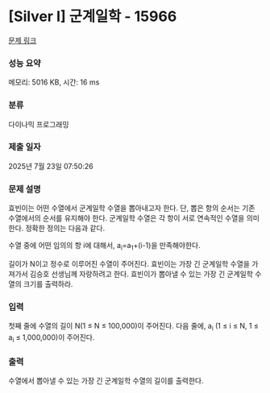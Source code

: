 # [Silver I] 군계일학 - 15966 

[문제 링크](https://www.acmicpc.net/problem/15966) 

### 성능 요약

메모리: 5016 KB, 시간: 16 ms

### 분류

다이나믹 프로그래밍

### 제출 일자

2025년 7월 23일 07:50:26

### 문제 설명

<p>효빈이는 어떤 수열에서 군계일학 수열을 뽑아내고자 한다. 단, 뽑은 항의 순서는 기존 수열에서의 순서를 유지해야 한다. 군계일학 수열은 각 항이 서로 연속적인 수열을 의미한다. 정확한 정의는 다음과 같다.</p>

<p>수열 중에 어떤 임의의 항 i에 대해서, a<sub>i</sub>=a<sub>1</sub>+(i-1)을 만족해야한다.</p>

<p>길이가 N이고 정수로 이루어진 수열이 주어진다. 효빈이는 가장 긴 군계일학 수열을 가져가서 김승호 선생님께 자랑하려고 한다. 효빈이가 뽑아낼 수 있는 가장 긴 군계일학 수열의 크기를 출력하라.</p>

### 입력 

 <p>첫째 줄에 수열의 길이 N(1 ≤ N ≤ 100,000)이 주어진다. 다음 줄에, a<sub>i</sub> (1 ≤ i ≤ N, 1 ≤ a<sub>i</sub> ≤ 1,000,000)이 주어진다.</p>

### 출력 

 <p>수열에서 뽑아낼 수 있는 가장 긴 군계일학 수열의 길이를 출력한다.</p>

